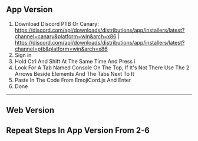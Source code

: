 App Version
-----------
1. Download Discord PTB Or Canary: https://discord.com/api/downloads/distributions/app/installers/latest?channel=canary&platform=win&arch=x86 | https://discord.com/api/downloads/distributions/app/installers/latest?channel=ptb&platform=win&arch=x86
2. Sign in
3. Hold Ctrl And Shift At The Same Time And Press i
4. Look For A Tab Named Console On The Top, If It's Not There Use The 2 Arrows Beside Elements And The Tabs Next To It
5. Paste In The Code From EmojiCord.js And Enter
6. Done
-----------
Web Version
-----------
Repeat Steps In App Version From 2-6
-----------
